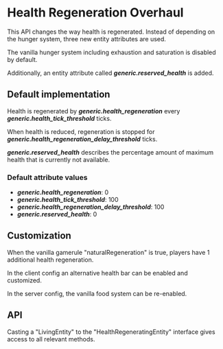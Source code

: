 # Health Regeneration Overhaul

This API changes the way health is regenerated. Instead of depending on the hunger system, three new entity attributes are
used.

The vanilla hunger system including exhaustion and saturation is disabled by default.

Additionally, an entity attribute called **_generic.reserved_health_** is added.

## Default implementation

Health is regenerated by **_generic.health_regeneration_** every **_generic.health_tick_threshold_** ticks.

When health is reduced, regeneration is stopped for **_generic.health_regeneration_delay_threshold_** ticks.

**_generic.reserved_health_** describes the percentage amount of maximum health that is currently not available.

### Default attribute values

- **_generic.health_regeneration_**: 0
- **_generic.health_tick_threshold_**: 100
- **_generic.health_regeneration_delay_threshold_**: 100
- **_generic.reserved_health_**: 0

## Customization

When the vanilla gamerule "naturalRegeneration" is true, players have 1 additional health regeneration.

In the client config an alternative health bar can be enabled and customized.

In the server config, the vanilla food system can be re-enabled.

## API

Casting a "LivingEntity" to the "HealthRegeneratingEntity" interface gives access to all relevant methods.